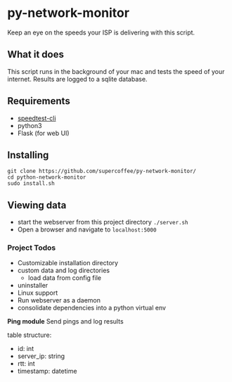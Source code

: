 # py-network-monitor
Keep an eye on the speeds your ISP is delivering with this script.

## What it does
This script runs in the background of your mac and tests the speed of your internet. Results are logged to a sqlite database.

## Requirements
* [speedtest-cli](https://github.com/sivel/speedtest-cli)
* python3
* Flask (for web UI)

## Installing

```
git clone https://github.com/supercoffee/py-network-monitor/
cd python-network-monitor
sudo install.sh
````

## Viewing data
* start the webserver from this project directory `./server.sh`
* Open a browser and navigate to `localhost:5000`

### Project Todos
* Customizable installation directory
* custom data and log directories
    * load data from config file
* uninstaller
* Linux support
* Run webserver as a daemon
* consolidate dependencies into a python virtual env


__Ping module__
Send pings and log results

table structure:

- id: int
- server_ip: string
- rtt: int
- timestamp: datetime
